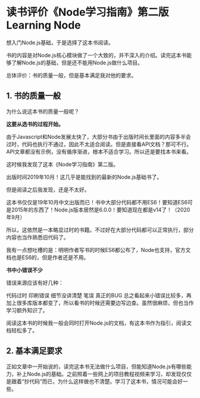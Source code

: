 # 读书评价《Node学习指南》第二版 Learning Node

想入门Node.js基础，于是选择了这本书阅读。

书的内容是对Node.js核心模块做了一个大致的，并不深入的介绍。读完这本书能够了解Node.js的基础，但是还不能用Node.js做什么项目。

总体评价：书的质量一般，但是基本满足我对他的要求。

## 1. 书的质量一般

为什么说这本书的质量一般呢？

**这要从选书的过程开始。**

由于Javascript和Node发展太快了，大部分书由于出版时间长里面的内容多半会过时，代码也执行不通过，因此不太适合阅读。但是直接看API文档？那可不行。API文章都没有示例，没有循序渐进，根本不适合学习。所以还是要找本书来看。

这时候我发现了这本《Node学习指南》第二版。

出版时间2019年10月！这几乎是能找到的最新的Node.js基础书了。

但是阅读之后我发现，还是不太好。

这本书仅仅是19年10月中文出版而已！书中大部分代码都不用ES6！要知道ES6可是2015年的东西了！Node.js版本居然是6.0.0！要知道现在都是v14了！（2020年9月）

所以，这依然是一本略显过时的书籍。不过好在大部分代码都可以正常执行，部分内容也当作熟悉旧代码了。

我有一点想吐槽的是：明明作者写书的时候ES6都公布了，Node也支持，官方文档也是ES6的，但是作者还是不用。

**书中小错误不少**

错误来源应该有好几种：

代码过时
印刷错误
细节没讲清楚
笔误
真正的BUG
总之看起来小错误比较多，再加上很多库版本都变了，所以看书的时候还需要边写边查。虽然很麻烦，但也当作学习额外知识了。

阅读这本书的时候我一般会同时打开Node.js的文档，有这本书作为指引，阅读文档轻松多了。

## 2. 基本满足要求

正如文章中一开始说的，读完这本书无法做什么项目，但能知道Node.js有哪些能力，补上Node.js的基础。之前照着一些网上的项目教程视频来学习，却发现仅仅是跟着“抄代码”而已，为什么这样做也不清楚。学习了这本书，情况可能会好一些。
